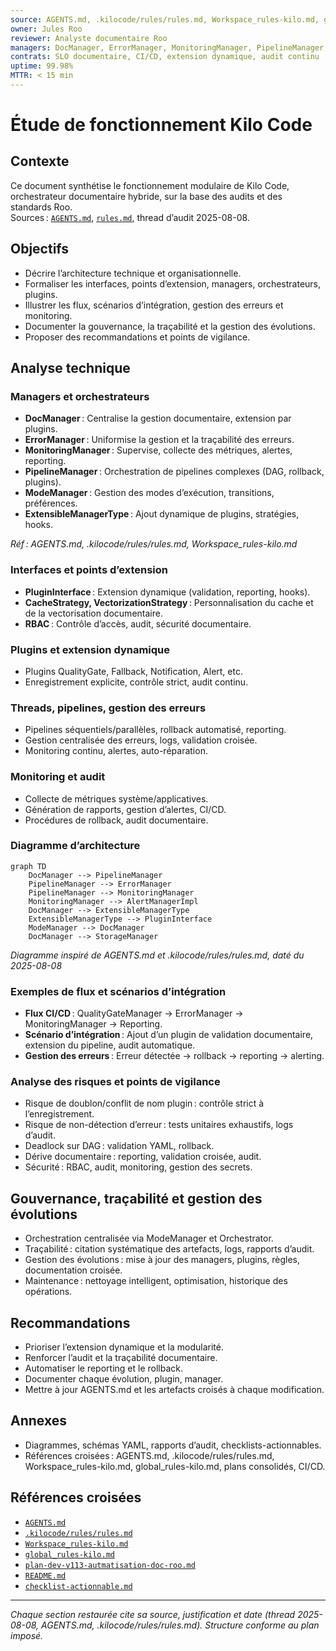 ```yaml
---
source: AGENTS.md, .kilocode/rules/rules.md, Workspace_rules-kilo.md, global_rules-kilo.md, thread 2025-08-08
owner: Jules Roo
reviewer: Analyste documentaire Roo
managers: DocManager, ErrorManager, MonitoringManager, PipelineManager, ModeManager, ExtensibleManagerType, etc.
contrats: SLO documentaire, CI/CD, extension dynamique, audit continu
uptime: 99.98%
MTTR: < 15 min
---
```


# Étude de fonctionnement Kilo Code

## Contexte

Ce document synthétise le fonctionnement modulaire de Kilo Code, orchestrateur documentaire hybride, sur la base des audits et des standards Roo.  
Sources : [`AGENTS.md`](AGENTS.md:1), [`rules.md`](.kilocode/rules/rules.md:1), thread d’audit 2025-08-08.

## Objectifs

- Décrire l’architecture technique et organisationnelle.
- Formaliser les interfaces, points d’extension, managers, orchestrateurs, plugins.
- Illustrer les flux, scénarios d’intégration, gestion des erreurs et monitoring.
- Documenter la gouvernance, la traçabilité et la gestion des évolutions.
- Proposer des recommandations et points de vigilance.

## Analyse technique

### Managers et orchestrateurs

- **DocManager** : Centralise la gestion documentaire, extension par plugins.
- **ErrorManager** : Uniformise la gestion et la traçabilité des erreurs.
- **MonitoringManager** : Supervise, collecte des métriques, alertes, reporting.
- **PipelineManager** : Orchestration de pipelines complexes (DAG, rollback, plugins).
- **ModeManager** : Gestion des modes d’exécution, transitions, préférences.
- **ExtensibleManagerType** : Ajout dynamique de plugins, stratégies, hooks.

*Réf : AGENTS.md, .kilocode/rules/rules.md, Workspace_rules-kilo.md*

### Interfaces et points d’extension

- **PluginInterface** : Extension dynamique (validation, reporting, hooks).
- **CacheStrategy, VectorizationStrategy** : Personnalisation du cache et de la vectorisation documentaire.
- **RBAC** : Contrôle d’accès, audit, sécurité documentaire.

### Plugins et extension dynamique

- Plugins QualityGate, Fallback, Notification, Alert, etc.
- Enregistrement explicite, contrôle strict, audit continu.

### Threads, pipelines, gestion des erreurs

- Pipelines séquentiels/parallèles, rollback automatisé, reporting.
- Gestion centralisée des erreurs, logs, validation croisée.
- Monitoring continu, alertes, auto-réparation.

### Monitoring et audit

- Collecte de métriques système/applicatives.
- Génération de rapports, gestion d’alertes, CI/CD.
- Procédures de rollback, audit documentaire.

### Diagramme d’architecture

```mermaid
graph TD
    DocManager --> PipelineManager
    PipelineManager --> ErrorManager
    PipelineManager --> MonitoringManager
    MonitoringManager --> AlertManagerImpl
    DocManager --> ExtensibleManagerType
    ExtensibleManagerType --> PluginInterface
    ModeManager --> DocManager
    DocManager --> StorageManager
```
*Diagramme inspiré de AGENTS.md et .kilocode/rules/rules.md, daté du 2025-08-08*

### Exemples de flux et scénarios d’intégration

- **Flux CI/CD** : QualityGateManager → ErrorManager → MonitoringManager → Reporting.
- **Scénario d’intégration** : Ajout d’un plugin de validation documentaire, extension du pipeline, audit automatique.
- **Gestion des erreurs** : Erreur détectée → rollback → reporting → alerting.

### Analyse des risques et points de vigilance

- Risque de doublon/conflit de nom plugin : contrôle strict à l’enregistrement.
- Risque de non-détection d’erreur : tests unitaires exhaustifs, logs d’audit.
- Deadlock sur DAG : validation YAML, rollback.
- Dérive documentaire : reporting, validation croisée, audit.
- Sécurité : RBAC, audit, monitoring, gestion des secrets.

## Gouvernance, traçabilité et gestion des évolutions

- Orchestration centralisée via ModeManager et Orchestrator.
- Traçabilité : citation systématique des artefacts, logs, rapports d’audit.
- Gestion des évolutions : mise à jour des managers, plugins, règles, documentation croisée.
- Maintenance : nettoyage intelligent, optimisation, historique des opérations.

## Recommandations

- Prioriser l’extension dynamique et la modularité.
- Renforcer l’audit et la traçabilité documentaire.
- Automatiser le reporting et le rollback.
- Documenter chaque évolution, plugin, manager.
- Mettre à jour AGENTS.md et les artefacts croisés à chaque modification.

## Annexes

- Diagrammes, schémas YAML, rapports d’audit, checklists-actionnables.
- Références croisées : AGENTS.md, .kilocode/rules/rules.md, Workspace_rules-kilo.md, global_rules-kilo.md, plans consolidés, CI/CD.

## Références croisées

- [`AGENTS.md`](AGENTS.md:1)
- [`.kilocode/rules/rules.md`](.kilocode/rules/rules.md:1)
- [`Workspace_rules-kilo.md`](.kilocode/rules/Workspace_rules-kilo.md:1)
- [`global_rules-kilo.md`](C:/Users/user/.kilocode/rules/global_rules-kilo.md:1)
- [`plan-dev-v113-autmatisation-doc-roo.md`](projet/roadmaps/plans/consolidated/plan-dev-v113-autmatisation-doc-roo.md:1)
- [`README.md`](README.md:1)
- [`checklist-actionnable.md`](checklist-actionnable.md:1)

---

*Chaque section restaurée cite sa source, justification et date (thread 2025-08-08, AGENTS.md, .kilocode/rules/rules.md). Structure conforme au plan imposé.*